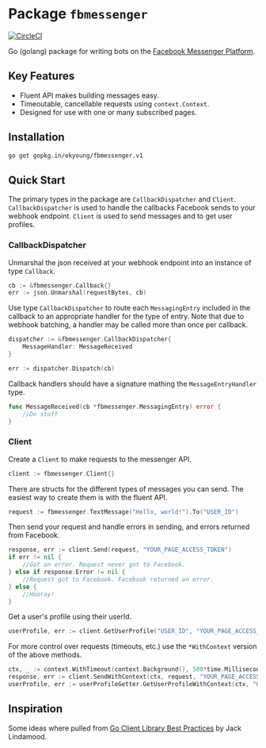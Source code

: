 # Package `fbmessenger`

[![CircleCI](https://circleci.com/gh/ekyoung/fbmessenger.svg?style=svg)](https://circleci.com/gh/ekyoung/fbmessenger)

Go (golang) package for writing bots on the [Facebook Messenger Platform](https://developers.facebook.com/docs/messenger-platform).

## Key Features

* Fluent API makes building messages easy.
* Timeoutable, cancellable requests using `context.Context`.
* Designed for use with one or many subscribed pages.

## Installation

```bash
go get gopkg.in/ekyoung/fbmessenger.v1
```

## Quick Start

The primary types in the package are `CallbackDispatcher` and `Client`. `CallbackDispatcher`
is used to handle the callbacks Facebook sends to your webhook endpoint. `Client` is used to send
messages and to get user profiles.

### CallbackDispatcher

Unmarshal the json received at your webhook endpoint into an instance of type `Callback`.

```go
cb := &fbmessenger.Callback{}
err := json.Unmarshal(requestBytes, cb)
```

Use type `CallbackDispatcher` to route each `MessagingEntry` included in the callback to an appropriate
handler for the type of entry. Note that due to webhook batching, a handler may be called more than
once per callback.

```go
dispatcher := &fbmessenger.CallbackDispatcher{
	MessageHandler: MessageReceived
}

err := dispatcher.Dispatch(cb)
```

Callback handlers should have a signature mathing the `MessageEntryHandler` type.

```go
func MessageReceived(cb *fbmessenger.MessagingEntry) error {
	//Do stuff
}
```

### Client

Create a `Client` to make requests to the messenger API.

```go
client := fbmessenger.Client{}
```

There are structs for the different types of messages you can send. The easiest way to create them
is with the fluent API.

```go
request := fbmessenger.TextMessage("Hello, world!").To("USER_ID")
```

Then send your request and handle errors in sending, and errors returned from Facebook.

```go
response, err := client.Send(request, "YOUR_PAGE_ACCESS_TOKEN")
if err != nil {
	//Got an error. Request never got to Facebook.
} else if response.Error != nil {
	//Request got to Facebook. Facebook returned an error.
} else {
	//Hooray!
}
```

Get a user's profile using their userId.

```go
userProfile, err := client.GetUserProfile("USER_ID", "YOUR_PAGE_ACCESS_TOKEN")
```

For more control over requests (timeouts, etc.) use the `*WithContext` version of the
above methods.

```go
ctx, _ := context.WithTimeout(context.Background(), 500*time.Millisecond)
response, err := client.SendWithContext(ctx, request, "YOUR_PAGE_ACCESS_TOKEN")
userProfile, err := userProfileGetter.GetUserProfileWithContext(ctx, "USER_ID", "YOUR_PAGE_ACCESS_TOKEN")
```

## Inspiration

Some ideas where pulled from [Go Client Library Best Practices](https://medium.com/@cep21/go-client-library-best-practices-83d877d604ca) by Jack Lindamood.